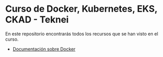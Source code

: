 # Curso de Docker, Kubernetes, EKS, CKAD - Teknei

En este repositorio encontrarás todos los recursos que se han visto en el curso. 

- [Documentación sobre Docker](docker.md)